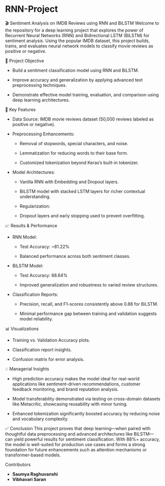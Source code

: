 # RNN-Project 
🎬 Sentiment Analysis on IMDB Reviews using RNN and BiLSTM
Welcome to the repository for a deep learning project that explores the power of Recurrent Neural Networks (RNN) and Bidirectional LSTM (BiLSTM) for sentiment analysis. Using the popular IMDB dataset, this project builds, trains, and evaluates neural network models to classify movie reviews as positive or negative.

📌 Project Objective
- Build a sentiment classification model using RNN and BiLSTM.

- Improve accuracy and generalization by applying advanced text preprocessing techniques.

- Demonstrate effective model training, evaluation, and comparison using deep learning architectures.

🧠 Key Features
- Data Source: IMDB movie reviews dataset (50,000 reviews labeled as positive or negative).

- Preprocessing Enhancements:

   - Removal of stopwords, special characters, and noise.

   - Lemmatization for reducing words to their base form.

   - Customized tokenization beyond Keras’s built-in tokenizer.

- Model Architectures:

   - Vanilla RNN with Embedding and Dropout layers.

   - BiLSTM model with stacked LSTM layers for richer contextual understanding.

   - Regularization:

   - Dropout layers and early stopping used to prevent overfitting.

📈 Results & Performance
- RNN Model:

   - Test Accuracy: ~81.22%

   - Balanced performance across both sentiment classes.

- BiLSTM Model:

  - Test Accuracy: 88.64%

  - Improved generalization and robustness to varied review structures.

- Classification Reports:

   - Precision, recall, and F1-scores consistently above 0.88 for BiLSTM.

   - Minimal performance gap between training and validation suggests model reliability.

📊 Visualizations
- Training vs. Validation Accuracy plots.

- Classification report insights.

- Confusion matrix for error analysis.

💡 Managerial Insights
- High prediction accuracy makes the model ideal for real-world applications like sentiment-driven recommendations, customer feedback monitoring, and brand reputation analysis.

- Model transferability demonstrated via testing on cross-domain datasets like Metacritic, showcasing reusability with minor tuning.

- Enhanced tokenization significantly boosted accuracy by reducing noise and vocabulary complexity.

✅ Conclusion
This project proves that deep learning—when paired with thoughtful data preprocessing and advanced architectures like BiLSTM—can yield powerful results for sentiment classification. With 88%+ accuracy, the model is well-suited for production use cases and forms a strong foundation for future enhancements such as attention mechanisms or transformer-based models.


Contributors 
- **Saumya Raghuvanshi**
- **Vibhavari Saran**
